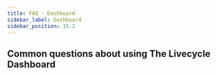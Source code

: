 ```yaml
---
title: FAQ - Dashboard
sidebar_label: Dashboard
sidebar_position: 15.2
---
```


## Common questions about using The Livecycle Dashboard

